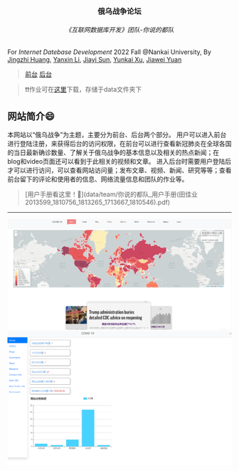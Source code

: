 <h3 align="center">俄乌战争论坛</h3>
<h6 align="center">《互联网数据库开发》团队-你说的都队</h6>

For *Internet Datebase Development* 2022 Fall @Nankai University,
By [Jingzhi Huang](https://github.com/NebulaJZ), [Yanxin Li](https://github.com/Liyx55), [Jiayi Sun](https://github.com/Guru759), [Yunkai Xu](https://github.com/MilkyBoat), [Jiawei Yuan](https://github.com/tenkinoko)
<br>

>[前台](http://covid.milkyship.cn) [后台](http://covid.milkyship.cn/backend/web)

>❗❗作业可在[这里](http://covid.milkyship.cn/backend/web/site/homework)下载，存储于data文件夹下

网站简介😄
----------

本网站以“俄乌战争”为主题，主要分为前台、后台两个部分。
用户可以进入前台进行登陆注册，来获得后台的访问权限，在前台可以进行查看新冠肺炎在全球各国的当日最新确诊数量、了解关于俄乌战争的基本信息以及相关的热点新闻；在blog和video页面还可以看到于此相关的视频和文章。
进入后台时需要用户登陆后才可以进行访问，可以查看网站访问量；发布文章、视频、新闻、研究等等；查看前台留下的评论和使用者的信息、网络流量信息和团队的作业等。

>[用户手册看这里！🎈](data/team/你说的都队_用户手册(田佳业 2013599_1810756_1813265_1713667_1810546).pdf)
---
![homepage](README.asset/frontend_homepage.png)
![homepage](README.asset/backend_homepage.png)

